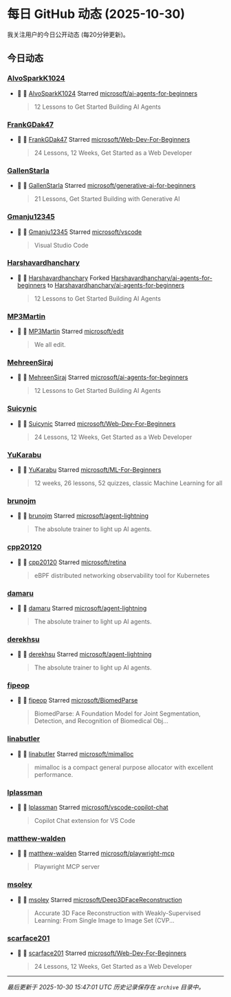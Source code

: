 # 每日 GitHub 动态 (2025-10-30)

我关注用户的今日公开动态 (每20分钟更新)。

## 今日动态

### [AlvoSparkK1024](https://github.com/AlvoSparkK1024)
- 🌟 👤 [AlvoSparkK1024](https://github.com/AlvoSparkK1024) Starred [microsoft/ai-agents-for-beginners](https://github.com/microsoft/ai-agents-for-beginners)
  > 12 Lessons to Get Started Building AI Agents

### [FrankGDak47](https://github.com/FrankGDak47)
- 🌟 👤 [FrankGDak47](https://github.com/FrankGDak47) Starred [microsoft/Web-Dev-For-Beginners](https://github.com/microsoft/Web-Dev-For-Beginners)
  > 24 Lessons, 12 Weeks, Get Started as a Web Developer

### [GallenStarla](https://github.com/GallenStarla)
- 🌟 👤 [GallenStarla](https://github.com/GallenStarla) Starred [microsoft/generative-ai-for-beginners](https://github.com/microsoft/generative-ai-for-beginners)
  > 21 Lessons, Get Started Building with Generative AI 

### [Gmanju12345](https://github.com/Gmanju12345)
- 🌟 👤 [Gmanju12345](https://github.com/Gmanju12345) Starred [microsoft/vscode](https://github.com/microsoft/vscode)
  > Visual Studio Code

### [Harshavardhanchary](https://github.com/Harshavardhanchary)
- 🍴 👤 [Harshavardhanchary](https://github.com/Harshavardhanchary) Forked [Harshavardhanchary/ai-agents-for-beginners](https://github.com/Harshavardhanchary/ai-agents-for-beginners) to [Harshavardhanchary/ai-agents-for-beginners](https://github.com/Harshavardhanchary/ai-agents-for-beginners)
  > 12 Lessons to Get Started Building AI Agents

### [MP3Martin](https://github.com/MP3Martin)
- 🌟 👤 [MP3Martin](https://github.com/MP3Martin) Starred [microsoft/edit](https://github.com/microsoft/edit)
  > We all edit.

### [MehreenSiraj](https://github.com/MehreenSiraj)
- 🌟 👤 [MehreenSiraj](https://github.com/MehreenSiraj) Starred [microsoft/ai-agents-for-beginners](https://github.com/microsoft/ai-agents-for-beginners)
  > 12 Lessons to Get Started Building AI Agents

### [Suicynic](https://github.com/Suicynic)
- 🌟 👤 [Suicynic](https://github.com/Suicynic) Starred [microsoft/Web-Dev-For-Beginners](https://github.com/microsoft/Web-Dev-For-Beginners)
  > 24 Lessons, 12 Weeks, Get Started as a Web Developer

### [YuKarabu](https://github.com/YuKarabu)
- 🌟 👤 [YuKarabu](https://github.com/YuKarabu) Starred [microsoft/ML-For-Beginners](https://github.com/microsoft/ML-For-Beginners)
  > 12 weeks, 26 lessons, 52 quizzes, classic Machine Learning for all

### [brunojm](https://github.com/brunojm)
- 🌟 👤 [brunojm](https://github.com/brunojm) Starred [microsoft/agent-lightning](https://github.com/microsoft/agent-lightning)
  > The absolute trainer to light up AI agents.

### [cpp20120](https://github.com/cpp20120)
- 🌟 👤 [cpp20120](https://github.com/cpp20120) Starred [microsoft/retina](https://github.com/microsoft/retina)
  > eBPF distributed networking observability tool for Kubernetes

### [damaru](https://github.com/damaru)
- 🌟 👤 [damaru](https://github.com/damaru) Starred [microsoft/agent-lightning](https://github.com/microsoft/agent-lightning)
  > The absolute trainer to light up AI agents.

### [derekhsu](https://github.com/derekhsu)
- 🌟 👤 [derekhsu](https://github.com/derekhsu) Starred [microsoft/agent-lightning](https://github.com/microsoft/agent-lightning)
  > The absolute trainer to light up AI agents.

### [fipeop](https://github.com/fipeop)
- 🌟 👤 [fipeop](https://github.com/fipeop) Starred [microsoft/BiomedParse](https://github.com/microsoft/BiomedParse)
  > BiomedParse: A Foundation Model for Joint Segmentation, Detection, and Recognition of Biomedical Obj...

### [linabutler](https://github.com/linabutler)
- 🌟 👤 [linabutler](https://github.com/linabutler) Starred [microsoft/mimalloc](https://github.com/microsoft/mimalloc)
  > mimalloc is a compact general purpose allocator with excellent performance.

### [lplassman](https://github.com/lplassman)
- 🌟 👤 [lplassman](https://github.com/lplassman) Starred [microsoft/vscode-copilot-chat](https://github.com/microsoft/vscode-copilot-chat)
  > Copilot Chat extension for VS Code

### [matthew-walden](https://github.com/matthew-walden)
- 🌟 👤 [matthew-walden](https://github.com/matthew-walden) Starred [microsoft/playwright-mcp](https://github.com/microsoft/playwright-mcp)
  > Playwright MCP server

### [msoley](https://github.com/msoley)
- 🌟 👤 [msoley](https://github.com/msoley) Starred [microsoft/Deep3DFaceReconstruction](https://github.com/microsoft/Deep3DFaceReconstruction)
  > Accurate 3D Face Reconstruction with Weakly-Supervised Learning: From Single Image to Image Set (CVP...

### [scarface201](https://github.com/scarface201)
- 🌟 👤 [scarface201](https://github.com/scarface201) Starred [microsoft/Web-Dev-For-Beginners](https://github.com/microsoft/Web-Dev-For-Beginners)
  > 24 Lessons, 12 Weeks, Get Started as a Web Developer


---
*最后更新于 2025-10-30 15:47:01 UTC*
*历史记录保存在 `archive` 目录中。*
